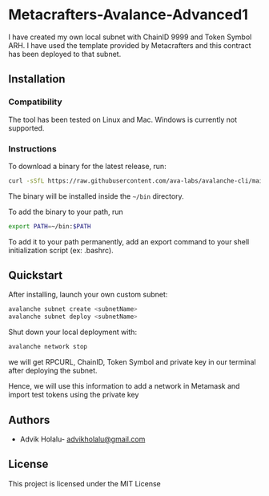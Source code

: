 # Metacrafters-Avalance-Advanced1

I have created my own local subnet with ChainID 9999 and Token Symbol ARH. I have used the template provided by Metacrafters and this contract has been deployed to that subnet.

## Installation

### Compatibility

The tool has been tested on Linux and Mac. Windows is currently not supported.

### Instructions

To download a binary for the latest release, run:

```sh
curl -sSfL https://raw.githubusercontent.com/ava-labs/avalanche-cli/main/scripts/install.sh | sh -s
```

The binary will be installed inside the `~/bin` directory.

To add the binary to your path, run

```sh
export PATH=~/bin:$PATH
```

To add it to your path permanently, add an export command to your shell initialization script (ex: .bashrc).


## Quickstart

After installing, launch your own custom subnet:

```bash
avalanche subnet create <subnetName>
avalanche subnet deploy <subnetName>
```

Shut down your local deployment with:

```bash
avalanche network stop
```
we will get RPCURL, ChainID, Token Symbol and private key in our terminal after deploying the subnet.

Hence, we will use this information to add a network in Metamask and import test tokens using the private key

## Authors

* Advik Holalu- advikholalu@gmail.com

## License

This project is licensed under the MIT License
